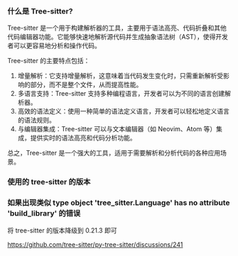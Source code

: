 ### 什么是 Tree-sitter?
Tree-sitter 是一个用于构建解析器的工具，主要用于语法高亮、代码折叠和其他代码编辑器功能。它能够快速地解析源代码并生成抽象语法树（AST），使得开发者可以更容易地分析和操作代码。

Tree-sitter 的主要特点包括：
1. 增量解析：它支持增量解析，这意味着当代码发生变化时，只需重新解析受影响的部分，而不是整个文件，从而提高性能。
2. 多语言支持：Tree-sitter 支持多种编程语言，开发者可以为不同的语言创建解析器。
3. 高效的语法定义：使用一种简单的语法定义语言，开发者可以轻松地定义语言的语法规则。
4. 与编辑器集成：Tree-sitter 可以与文本编辑器（如 Neovim、Atom 等）集成，提供实时的语法高亮和代码分析功能。

总之，Tree-sitter 是一个强大的工具，适用于需要解析和分析代码的各种应用场景。

### 使用的 tree-sitter 的版本


### 如果出现类似 type object 'tree_sitter.Language' has no attribute 'build_library' 的错误
将 tree-sitter 的版本降级到 0.21.3 即可

https://github.com/tree-sitter/py-tree-sitter/discussions/241